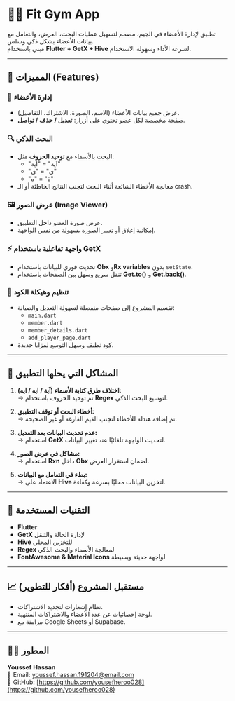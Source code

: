 # 🏋️‍♂️ Fit Gym App  

تطبيق لإدارة الأعضاء في الجيم، مصمم لتسهيل عمليات البحث، العرض، والتعامل مع بيانات الأعضاء بشكل ذكي وسلس.  
مبني باستخدام **Flutter + GetX + Hive** لسرعة الأداء وسهولة الاستخدام.  

---

## 🚀 المميزات (Features)

### 👤 إدارة الأعضاء
- عرض جميع بيانات الأعضاء (الاسم، الصورة، الاشتراك، التفاصيل).  
- صفحة مخصصة لكل عضو تحتوي على أزرار: **تعديل / حذف / تواصل**.  

### 🔍 البحث الذكي
- البحث بالأسماء مع **توحيد الحروف** مثل:  
  - "آية" = "اية"  
  - "ي" = "ى"  
  - "ة" = "ه"  
- معالجة الأخطاء الشائعة أثناء البحث لتجنب النتائج الخاطئة أو الـ crash.  

### 🖼️ عرض الصور (Image Viewer)
- عرض صورة العضو داخل التطبيق.  
- إمكانية إغلاق أو تغيير الصورة بسهولة من نفس الواجهة.  

### ⚡️ واجهة تفاعلية باستخدام GetX
- تحديث فوري للبيانات باستخدام **Obx** و**Rx variables** بدون `setState`.  
- تنقل سريع وسهل بين الصفحات باستخدام **Get.to()** و **Get.back()**.  

### 🧱 تنظيم وهيكلة الكود
- تقسيم المشروع إلى صفحات منفصلة لسهولة التعديل والصيانة:  
  - `main.dart`  
  - `member.dart`  
  - `member_details.dart`  
  - `add_player_page.dart`  
- كود نظيف وسهل التوسع لمزايا جديدة.  

---

## 🧩 المشاكل التي يحلها التطبيق

1. **اختلاف طرق كتابة الأسماء (آية / ايه / ايه):**  
   → تم توحيد الحروف باستخدام **Regex** لتوسيع البحث الذكي.  

2. **أخطاء البحث أو توقف التطبيق:**  
   → تم إضافة هندلة للأخطاء لتجنب القيم الفارغة أو غير الصحيحة.  

3. **عدم تحديث البيانات بعد التعديل:**  
   → استخدام **GetX** لتحديث الواجهة تلقائيًا عند تغيير البيانات.  

4. **مشاكل في عرض الصور:**  
   → استخدام **Rxn<Uint8List>** داخل **Obx** لضمان استقرار العرض.  

5. **بطء في التعامل مع البيانات:**  
   → الاعتماد على **Hive** لتخزين البيانات محليًا بسرعة وكفاءة.  

---

## 🧠 التقنيات المستخدمة
- **Flutter**  
- **GetX** لإدارة الحالة والتنقل  
- **Hive** للتخزين المحلي  
- **Regex** لمعالجة الأسماء والبحث الذكي  
- **FontAwesome & Material Icons** لواجهة حديثة وبسيطة  

---

## 📈 مستقبل المشروع (أفكار للتطوير)
- نظام إشعارات لتجديد الاشتراكات.  
- لوحة إحصائيات عن عدد الأعضاء والاشتراكات المنتهية.  
- مزامنة مع Google Sheets أو Supabase.  

---

## 🧑‍💻 المطور
**Youssef Hassan**  
📧 Email: youssef.hassan.191204@email.com  
💼 GitHub: [https://github.com/yousefheroo028](https://github.com/yousefheroo028)
